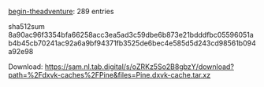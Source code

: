 [begin-theadventure](https://github.com/begin-theadventure): 289 entries

sha512sum 8a90ac96f3354bfa66258acc3ea5ad3c59dbe6b873e21bdddfbc05596051ab4b45cb70241ac92a6a9bf94371fb3525de6bec4e585d5d243cd98561b094a92e98


 Download: https://sam.nl.tab.digital/s/oZRKz5So2B8gbzY/download?path=%2Fdxvk-caches%2FPine&files=Pine.dxvk-cache.tar.xz
